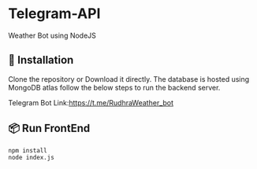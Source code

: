 # Telegram-API
Weather Bot using NodeJS

## 💭 Installation
Clone the repository or Download it directly.
The database is hosted using MongoDB atlas follow the below steps to run the backend server.


Telegram Bot Link:https://t.me/RudhraWeather_bot

## 📦 Run FrontEnd

```sh
npm install
node index.js
```

